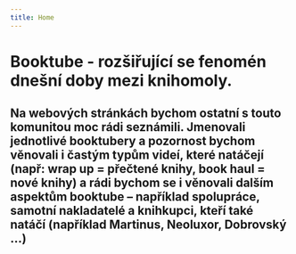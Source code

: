 ```yaml
---
title: Home
---
```


# Booktube - rozšiřující se fenomén dnešní doby mezi knihomoly.



## Na webových stránkách bychom ostatní s touto komunitou moc rádi seznámili. Jmenovali jednotlivé booktubery a pozornost bychom věnovali i častým typům videí, které natáčejí (např: wrap up = přečtené knihy, book haul = nové knihy) a rádi bychom se i věnovali dalším aspektům booktube – například spolupráce, samotní nakladatelé a knihkupci, kteří také natáčí (například Martinus, Neoluxor, Dobrovský …)

